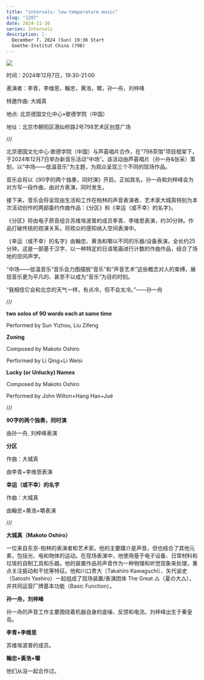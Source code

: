 ```yaml
---
title: "intervals: low-temperature music"
slug: "1207"
date: 2024-11-30
series: Intervals
description: |-
  December 7, 2024 (Sun) 19:30 Start
  Goethe-Institut China (798)
---
```

![](/images/uploads/poster-small-format.jpg)

时间：2024年12月7日，19:30-21:00

表演者：李青，李维思，翰忠，黄浩，嚼，孙一舟，刘梓峰

特邀作曲: 大城真

地点: 北京德国文化中心•歌德学院（中国）

地址：北京市朝阳区酒仙桥路2号798艺术区创意广场 

///

北京德国文化中心·歌德学院（中国）与芦荟唱片合作，在“798茶馆”项目框架下，于2024年12月7日举办新音乐活动“中场”。该活动由芦荟唱片（孙一舟&张采）策划，以“中场——低温音乐”为主题，为观众呈现三个不同的现场作品。

音乐会将以《90字的两个独奏，同时演》开启。正如其名，孙一舟和刘梓峰会为对方写一段作曲，由对方表演，同时发生。

接下来，音乐会将呈现由生活和工作在柏林的声音表演者、艺术家大城真特别为本次活动创作的两部委约作曲作品：《分区》和《幸运（或不幸）的名字》。

《分区》将由电子原音组合苏维埃波普的成员李青、李维思表演，约30分钟。作品打破传统的观演关系，将观众的感知纳入空间表演中。

《幸运（或不幸）的名字》由翰忠、黄浩和嚼以不同的乐器/设备表演，全长约25分钟。这是一部基于汉字、以一种特定的日语笔画进行计数的作曲作品，结合了场地的空间声学。

“中场——低温音乐”音乐会力图摆脱“音乐”和“声音艺术”这些概念对人的束缚，展现音乐更为平凡的、甚至不以成为“音乐”为目的时刻。

“我相信它会和北京的天气一样，有点冷，但不会太冷。”——孙一舟

///

**two solos of 90 words each at same time**

Performed by Sun Yizhou, Liu Zifeng

**Zoning**

Composed by Makoto Oshiro

Performed by Li Qing+Li Weisi

**Lucky (or Unlucky) Names**

Composed by Makoto Oshiro

Performed by John Wilton+Hang Hao+Jué

///




**90字的两个独奏，同时演**

由孙一舟, 刘梓峰表演




**分区**

作曲：大城真

由李青+李维思表演




**幸运（或不幸）的名字**

作曲：大城真

由翰忠+黄浩+嚼表演















///

**大城真（Makoto Oshiro）**

一位来自东京-柏林的表演者和艺术家。他的主要媒介是声音，但也结合了其他元素，包括光、电和物体的运动。在现场表演中，他使用基于电子设备、日常材料和垃圾的自制工具和乐器。他的装置作品将声音作为一种物理和听觉现象来处理，重点关注振动和干扰等特征。他和川口贵大（Takahiro Kawaguchi）、矢代谕史（Satoshi Yashiro）一起组成了现场装置/表演团体 The Great △（夏の大△），并共同运营厂牌基本功能（Basic Function）。

**孙一舟，刘梓峰**

孙一舟的声音工作主要围绕着机器自身的底噪、反馈和电流。刘梓峰出生于秦皇岛。


**李青+李维思**

苏维埃波普的成员。

**翰忠+黃浩+嚼**

他们从没一起合作过。
